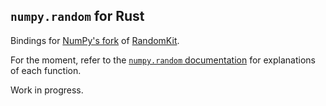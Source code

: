 `numpy.random` for Rust
-----------------------

Bindings for [NumPy's fork](https://github.com/numpy/numpy/tree/master/numpy/random/mtrand)
of [RandomKit](http://js2007.free.fr/code/index.html#RandomKit).

For the moment, refer to the
[`numpy.random` documentation](http://docs.scipy.org/doc/numpy/reference/routines.random.html)
for explanations of each function.

Work in progress.
